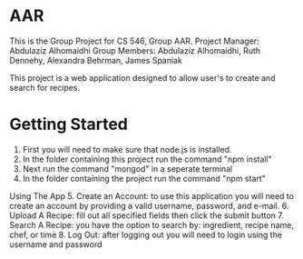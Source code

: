 # AAR

This is the Group Project for CS 546, Group AAR.
Project Manager: Abdulaziz Alhomaidhi
Group Members: Abdulaziz Alhomaidhi, Ruth Dennehy, Alexandra Behrman, James Spaniak

This project is a web application designed to allow user's to create and search for recipes.

# Getting Started
1. First you will need to make sure that node.js is installed.
2. In the folder containing this project run the command "npm install"
3. Next run the command "mongod" in a seperate terminal 
4. In the folder containing the project run the command "npm start"

Using The App
5. Create an Account: to use this application you will need to create an account by providing a valid username, password, and e-mail.
6. Upload A Recipe: fill out all specified fields then click the submit button
7. Search A Recipe: you have the option to search by: ingredient, recipe name, chef, or time
8. Log Out: after logging out you will need to login using the username and password 
